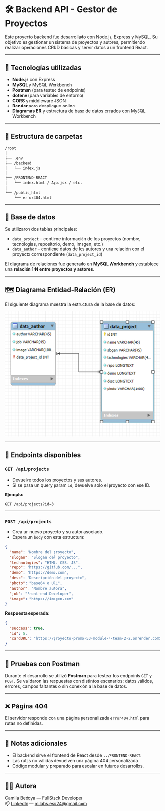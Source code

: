 # 🛠️ Backend API - Gestor de Proyectos

Este proyecto backend fue desarrollado con Node.js, Express y MySQL. Su objetivo es gestionar un sistema de proyectos y autores, permitiendo realizar operaciones CRUD básicas y servir datos a un frontend React.

---

## 🚀 Tecnologías utilizadas

- **Node.js** con Express
- **MySQL** y MySQL Workbench
- **Postman** (para testeo de endpoints)
- **dotenv** (para variables de entorno)
- **CORS** y middleware JSON
- **Render** para despliegue online
- **Diagramas ER** y estructura de base de datos creados con MySQL Workbench

---

## 📁 Estructura de carpetas

```
/root
│
├── .env
├── /backend
│   └── index.js
│
├── /FRONTEND-REACT
│   └── index.html / App.jsx / etc.
│
└── /public_html
    └── error404.html
```

---

## 🧩 Base de datos

Se utilizaron dos tablas principales:

- `data_project` – contiene información de los proyectos (nombre, tecnologías, repositorio, demo, imagen, etc.)
- `data_author` – contiene datos de los autores y una relación con el proyecto correspondiente (`data_project_id`)

El diagrama de relaciones fue generado en **MySQL Workbench** y establece una **relación 1:N entre proyectos y autores**.

---

## 🗺️ Diagrama Entidad-Relación (ER)

El siguiente diagrama muestra la estructura de la base de datos:

![Diagrama ER](./src//assets/images/relaciones.png)

---

## 📮 Endpoints disponibles

### `GET /api/projects`

- Devuelve todos los proyectos y sus autores.
- Si se pasa un query param `id`, devuelve solo el proyecto con ese ID.

**Ejemplo:**

```
GET /api/projects?id=3
```

---

### `POST /api/projects`

- Crea un nuevo proyecto y su autor asociado.
- Espera un `body` con esta estructura:

```json
{
  "name": "Nombre del proyecto",
  "slogan": "Slogan del proyecto",
  "technologies": "HTML, CSS, JS",
  "repo": "https://github.com/...",
  "demo": "https://demo.com",
  "desc": "Descripción del proyecto",
  "photo": "base64 o URL",
  "author": "Nombre autora",
  "job": "Front-end Developer",
  "image": "https://imagen.com"
}
```

**Respuesta esperada:**

```json
{
  "success": true,
  "id": 5,
  "cardURL": "https://proyecto-promo-53-module-4-team-2-2.onrender.com5"
}
```

---

## 🧪 Pruebas con Postman

Durante el desarrollo se utilizó **Postman** para testear los endpoints `GET` y `POST`. Se validaron las respuestas con distintos escenarios: datos válidos, errores, campos faltantes o sin conexión a la base de datos.

---

## ❌ Página 404

El servidor responde con una página personalizada `error404.html` para rutas no definidas.

---

## 📌 Notas adicionales

- El backend sirve el frontend de React desde `../FRONTEND-REACT`.
- Las rutas no válidas devuelven una página 404 personalizada.
- Código modular y preparado para escalar en futuros desarrollos.

---

## 👩‍💻 Autora

Camila Bedoya — FullStack Developer  
📫 [LinkedIn](https://www.linkedin.com/in/camila-bedoya/) — milabs.esp24@gmail.com

